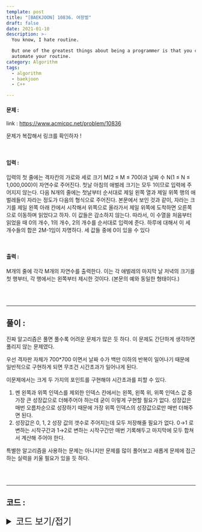 ```yaml
---
template: post
title: "[BAEKJOON] 10836. 여왕벌"
draft: false
date: 2021-01-10
description: >-
  You know, I hate routine.

  But one of the greatest things about being a programmer is that you can
  automate your routine.
category: Algorithm
tags:
  - algorithm
  - baekjoon
  - C++

---
```




#### 문제 : 

link : https://www.acmicpc.net/problem/10836

문제가 복잡해서 링크를 확인하자 !

<br/>

#### 입력 :

입력의 첫 줄에는 격자칸의 가로와 세로 크기 M(2 ≤ M ≤ 700)과 날짜 수 N(1 ≤ N ≤ 1,000,000)이 자연수로 주어진다. 첫날 아침의 애벌레 크기는 모두 1이므로 입력에 주어지지 않는다. 다음 N개의 줄에는 첫날부터 순서대로 제일 왼쪽 열과 제일 위쪽 행의 애벌레들이 자라는 정도가 다음의 형식으로 주어진다. 본문에서 보인 것과 같이, 자라는 크기를 제일 왼쪽 아래 칸에서 시작해서 위쪽으로 올라가서 제일 위쪽에 도착하면 오른쪽으로 이동하며 읽었다고 하자. 이 값들은 감소하지 않는다. 따라서, 이 수열을 처음부터 읽었을 때 0의 개수, 1의 개수, 2의 개수를 순서대로 입력에 준다. 하루에 대해서 이 세 개수들의 합은 2M-1임이 자명하다. 세 값들 중에 0이 있을 수 있다

<br/>

#### 출력 : 

M개의 줄에 각각 M개의 자연수를 출력한다. 이는 각 애벌레의 마지막 날 저녁의 크기를 첫 행부터, 각 행에서는 왼쪽부터 제시한 것이다. (본문의 예와 동일한 형태이다.)

<br/>

<br/>

___

## 풀이 :

진짜 알고리즘은 풀면 풀수록 어려운 문제가 많은 듯 하다. 이 문제도 간단하게 생각하면 풀리지 않는 문제였다.

우선 격자판 자체가 700*700 이면서 날짜 수가 백만 이하의 반복이 일어나기 때문에 일반적으로 구현하게 되면 무조건 시간초과가 일어나게 된다.

이문제에서는 크게 두 가지의 포인트를 구현해야 시간초과를 피할 수 있다.

1. 멘 왼쪽과 위쪽 인덱스를 제외한 인덱스 칸에서는 왼쪽, 왼쪽 위, 위쪽 인덱스 값 중 가장 큰 성장값으로 더해주어야 하는데 굳이 이렇게 구현할 필요가 없다. 성장값은 매번 오름차순으로 성장하기 때문에 가장 위쪽 인덱스의 성장값으로만 매번 더해주면 된다.
2. 성장값은 0, 1, 2 성장 값의 갯수로 주어지는데 모두 저장해줄 필요가 없다. 0→1 로 변하는 시작구간과 1→2로 변하는 시작구간만 매번 기록해두고 마지막에 모두 합쳐서 계산해 주어야 한다.

특별한 알고리즘을 사용하는 문제는 아니지만 문제를 많이 풀어보고 새롭게 문제에 접근하는 실력을 키울 필요가 있을 듯 하다.

<br/>

<br/>

---

## 코드 :

<details>
<summary style="cursor:pointer; font-size:1.5rem">
	코드 보기/접기
</summary>

```c++
#include <iostream>

using namespace std;
int map[700][700];

int main() {
    ios_base::sync_with_stdio(false);
    cin.tie(NULL);
    cout.tie(NULL);
    int n, m, i, j, num, cur;
    cin >> n >> m;
    for (i = 0; i < n; i++)
        fill_n(map[i], n, 1);
    int *dp = new int[2 * n]{0};
    while (m--) {
        cur = 0;
        for (i = 0; i < 3; i++) {
            cin >> num;
            cur += num;
            dp[cur]++;
        }
    }
    cur = 0;
    num = 0;
    for (i = n - 1; i >= 0; i--) {
        num += dp[cur];
        map[i][0] = num + 1;
        cur++;
    }
    for (i = 1; i < n; i++) {
        num += dp[cur];
        map[0][i] = num + 1;
        cur++;
    }
    for (i = 1; i < n; i++)
        for (j = 1; j < n; j++)
            map[i][j] = map[0][j];
    for (i = 0; i < n; i++) {
        for (j = 0; j < n; j++)
            cout << map[i][j] << ' ';
        cout << '\n';
    }
    return 0;
}
```

</details>
<br/>

